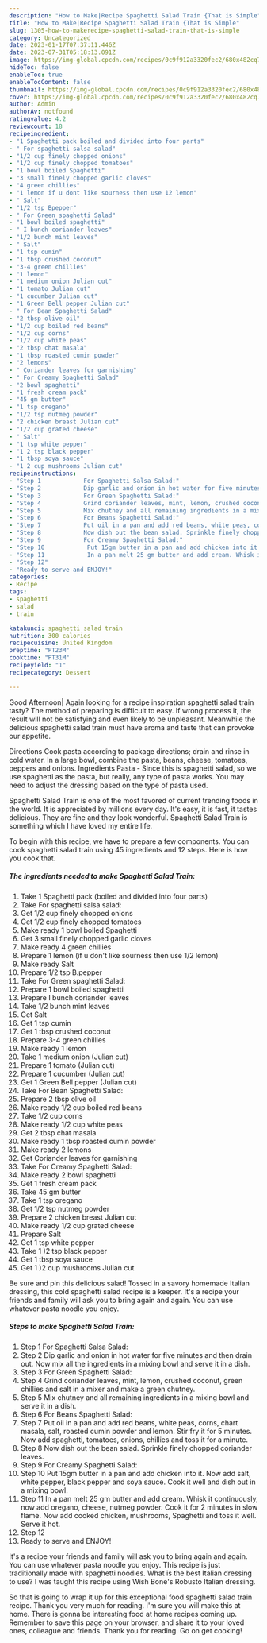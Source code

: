 ```yaml
---
description: "How to Make|Recipe Spaghetti Salad Train {That is Simple"
title: "How to Make|Recipe Spaghetti Salad Train {That is Simple"
slug: 1305-how-to-makerecipe-spaghetti-salad-train-that-is-simple
category: Uncategorized
date: 2023-01-17T07:37:11.446Z
date: 2023-07-31T05:18:13.091Z
image: https://img-global.cpcdn.com/recipes/0c9f912a3320fec2/680x482cq70/spaghetti-salad-train-recipe-main-photo.jpg
hideToc: false
enableToc: true
enableTocContent: false
thumbnail: https://img-global.cpcdn.com/recipes/0c9f912a3320fec2/680x482cq70/spaghetti-salad-train-recipe-main-photo.jpg
cover: https://img-global.cpcdn.com/recipes/0c9f912a3320fec2/680x482cq70/spaghetti-salad-train-recipe-main-photo.jpg
author: Admin
authorAv: notfound
ratingvalue: 4.2
reviewcount: 18
recipeingredient:
- "1 Spaghetti pack boiled and divided into four parts"
- " For spaghetti salsa salad"
- "1/2 cup finely chopped onions"
- "1/2 cup finely chopped tomatoes"
- "1 bowl boiled Spaghetti"
- "3 small finely chopped garlic cloves"
- "4 green chillies"
- "1 lemon if u dont like sourness then use 12 lemon"
- " Salt"
- "1/2 tsp Bpepper"
- " For Green spaghetti Salad"
- "1 bowl boiled spaghetti"
- " I bunch coriander leaves"
- "1/2 bunch mint leaves"
- " Salt"
- "1 tsp cumin"
- "1 tbsp crushed coconut"
- "3-4 green chillies"
- "1 lemon"
- "1 medium onion Julian cut"
- "1 tomato Julian cut"
- "1 cucumber Julian cut"
- "1 Green Bell pepper Julian cut"
- " For Bean Spaghetti Salad"
- "2 tbsp olive oil"
- "1/2 cup boiled red beans"
- "1/2 cup corns"
- "1/2 cup white peas"
- "2 tbsp chat masala"
- "1 tbsp roasted cumin powder"
- "2 lemons"
- " Coriander leaves for garnishing"
- " For Creamy Spaghetti Salad"
- "2 bowl spaghetti"
- "1 fresh cream pack"
- "45 gm butter"
- "1 tsp oregano"
- "1/2 tsp nutmeg powder"
- "2 chicken breast Julian cut"
- "1/2 cup grated cheese"
- " Salt"
- "1 tsp white pepper"
- "1 2 tsp black pepper"
- "1 tbsp soya sauce"
- "1 2 cup mushrooms Julian cut"
recipeinstructions:
- "Step 1            For Spaghetti Salsa Salad:"
- "Step 2            Dip garlic and onion in hot water for five minutes and then drain out. Now mix all the ingredients in a mixing bowl and serve it in a dish."
- "Step 3            For Green Spaghetti Salad:"
- "Step 4            Grind coriander leaves, mint, lemon, crushed coconut, green chillies and salt in a mixer and make a green chutney."
- "Step 5            Mix chutney and all remaining ingredients in a mixing bowl and serve it in a dish."
- "Step 6            For Beans Spaghetti Salad:"
- "Step 7            Put oil in a pan and add red beans, white peas, corns, chart masala, salt, roasted cumin powder and lemon. Stir fry it for 5 minutes. Now add spaghetti, tomatoes, onions, chillies and toss it for a minute."
- "Step 8            Now dish out the bean salad. Sprinkle finely chopped coriander leaves."
- "Step 9            For Creamy Spaghetti Salad:"
- "Step 10            Put 15gm butter in a pan and add chicken into it. Now add salt, white pepper, black pepper and soya sauce. Cook it well and dish out in a mixing bowl."
- "Step 11            In a pan melt 25 gm butter and add cream. Whisk it continuously, now add oregano, cheese, nutmeg powder. Cook it for 2 minutes in slow flame. Now add cooked chicken, mushrooms, Spaghetti and toss it well. Serve it hot."
- "Step 12"
- "Ready to serve and ENJOY!"
categories:
- Recipe
tags:
- spaghetti
- salad
- train

katakunci: spaghetti salad train 
nutrition: 300 calories
recipecuisine: United Kingdom
preptime: "PT23M"
cooktime: "PT31M"
recipeyield: "1"
recipecategory: Dessert

---
```



Good Afternoon| Again looking for a recipe inspiration spaghetti salad train tasty? The method of preparing is difficult to easy. If wrong process it, the result will not be satisfying and even likely to be unpleasant. Meanwhile the delicious spaghetti salad train must have aroma and taste that can provoke our appetite.





Directions Cook pasta according to package directions; drain and rinse in cold water. In a large bowl, combine the pasta, beans, cheese, tomatoes, peppers and onions. Ingredients Pasta - Since this is spaghetti salad, so we use spaghetti as the pasta, but really, any type of pasta works. You may need to adjust the dressing based on the type of pasta used.

Spaghetti Salad Train is one of the most favored of current trending foods in the world. It is appreciated by millions every day. It's easy, it is fast, it tastes delicious. They are fine and they look wonderful. Spaghetti Salad Train is something which I have loved my entire life.


To begin with this recipe, we have to prepare a few components. You can cook spaghetti salad train using 45 ingredients and 12 steps. Here is how you cook that.

<!--inarticleads1-->

##### The ingredients needed to make Spaghetti Salad Train:

1. Take 1 Spaghetti pack (boiled and divided into four parts)
1. Take  For spaghetti salsa salad:
1. Get 1/2 cup finely chopped onions
1. Get 1/2 cup finely chopped tomatoes
1. Make ready 1 bowl boiled Spaghetti
1. Get 3 small finely chopped garlic cloves
1. Make ready 4 green chillies
1. Prepare 1 lemon (if u don&#39;t like sourness then use 1/2 lemon)
1. Make ready  Salt
1. Prepare 1/2 tsp B.pepper
1. Take  For Green spaghetti Salad:
1. Prepare 1 bowl boiled spaghetti
1. Prepare  I bunch coriander leaves
1. Take 1/2 bunch mint leaves
1. Get  Salt
1. Get 1 tsp cumin
1. Get 1 tbsp crushed coconut
1. Prepare 3-4 green chillies
1. Make ready 1 lemon
1. Take 1 medium onion (Julian cut)
1. Prepare 1 tomato (Julian cut)
1. Prepare 1 cucumber (Julian cut)
1. Get 1 Green Bell pepper (Julian cut)
1. Take  For Bean Spaghetti Salad:
1. Prepare 2 tbsp olive oil
1. Make ready 1/2 cup boiled red beans
1. Take 1/2 cup corns
1. Make ready 1/2 cup white peas
1. Get 2 tbsp chat masala
1. Make ready 1 tbsp roasted cumin powder
1. Make ready 2 lemons
1. Get  Coriander leaves for garnishing
1. Take  For Creamy Spaghetti Salad:
1. Make ready 2 bowl spaghetti
1. Get 1 fresh cream pack
1. Take 45 gm butter
1. Take 1 tsp oregano
1. Get 1/2 tsp nutmeg powder
1. Prepare 2 chicken breast Julian cut
1. Make ready 1/2 cup grated cheese
1. Prepare  Salt
1. Get 1 tsp white pepper
1. Take 1 )2 tsp black pepper
1. Get 1 tbsp soya sauce
1. Get 1 )2 cup mushrooms Julian cut


Be sure and pin this delicious salad! Tossed in a savory homemade Italian dressing, this cold spaghetti salad recipe is a keeper. It&#39;s a recipe your friends and family will ask you to bring again and again. You can use whatever pasta noodle you enjoy. 

<!--inarticleads2-->

##### Steps to make Spaghetti Salad Train:

1. Step 1            For Spaghetti Salsa Salad:
1. Step 2            Dip garlic and onion in hot water for five minutes and then drain out. Now mix all the ingredients in a mixing bowl and serve it in a dish.
1. Step 3            For Green Spaghetti Salad:
1. Step 4            Grind coriander leaves, mint, lemon, crushed coconut, green chillies and salt in a mixer and make a green chutney.
1. Step 5            Mix chutney and all remaining ingredients in a mixing bowl and serve it in a dish.
1. Step 6            For Beans Spaghetti Salad:
1. Step 7            Put oil in a pan and add red beans, white peas, corns, chart masala, salt, roasted cumin powder and lemon. Stir fry it for 5 minutes. Now add spaghetti, tomatoes, onions, chillies and toss it for a minute.
1. Step 8            Now dish out the bean salad. Sprinkle finely chopped coriander leaves.
1. Step 9            For Creamy Spaghetti Salad:
1. Step 10            Put 15gm butter in a pan and add chicken into it. Now add salt, white pepper, black pepper and soya sauce. Cook it well and dish out in a mixing bowl.
1. Step 11            In a pan melt 25 gm butter and add cream. Whisk it continuously, now add oregano, cheese, nutmeg powder. Cook it for 2 minutes in slow flame. Now add cooked chicken, mushrooms, Spaghetti and toss it well. Serve it hot.
1. Step 12
1. Ready to serve and ENJOY!

It&#39;s a recipe your friends and family will ask you to bring again and again. You can use whatever pasta noodle you enjoy. This recipe is just traditionally made with spaghetti noodles. What is the best Italian dressing to use? I was taught this recipe using Wish Bone&#39;s Robusto Italian dressing. 

So that is going to wrap it up for this exceptional food spaghetti salad train recipe. Thank you very much for reading. I'm sure you will make this at home. There is gonna be interesting food at home recipes coming up. Remember to save this page on your browser, and share it to your loved ones, colleague and friends. Thank you for reading. Go on get cooking!
